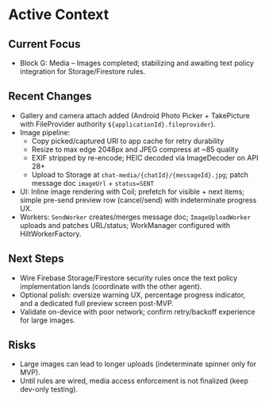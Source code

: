 # Active Context

## Current Focus
- Block G: Media – Images completed; stabilizing and awaiting text policy integration for Storage/Firestore rules.

## Recent Changes
- Gallery and camera attach added (Android Photo Picker + TakePicture with FileProvider authority `${applicationId}.fileprovider`).
- Image pipeline:
  - Copy picked/captured URI to app cache for retry durability
  - Resize to max edge 2048px and JPEG compress at ~85 quality
  - EXIF stripped by re-encode; HEIC decoded via ImageDecoder on API 28+
  - Upload to Storage at `chat-media/{chatId}/{messageId}.jpg`; patch message doc `imageUrl` + `status=SENT`
- UI: Inline image rendering with Coil; prefetch for visible + next items; simple pre-send preview row (cancel/send) with indeterminate progress UX.
- Workers: `SendWorker` creates/merges message doc; `ImageUploadWorker` uploads and patches URL/status; WorkManager configured with HiltWorkerFactory.

## Next Steps
- Wire Firebase Storage/Firestore security rules once the text policy implementation lands (coordinate with the other agent).
- Optional polish: oversize warning UX, percentage progress indicator, and a dedicated full preview screen post-MVP.
- Validate on-device with poor network; confirm retry/backoff experience for large images.

## Risks
- Large images can lead to longer uploads (indeterminate spinner only for MVP).
- Until rules are wired, media access enforcement is not finalized (keep dev-only testing).

